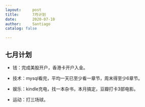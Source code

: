 ```yaml
---
layout:     post
title:      7月计划
date:       2020-07-10
author:     Santiago
catalog: false

---
```


## 七月计划


* 钱：完成美股开户，香港卡开户入金。

* 技术：mysql看完，平均一天已至少看一章节，周末得至少6章节。

* 娱乐：kindle充电，找一本杂书，本月搞定，豆瓣打卡3部电影。

* 运动：打三场球。
        